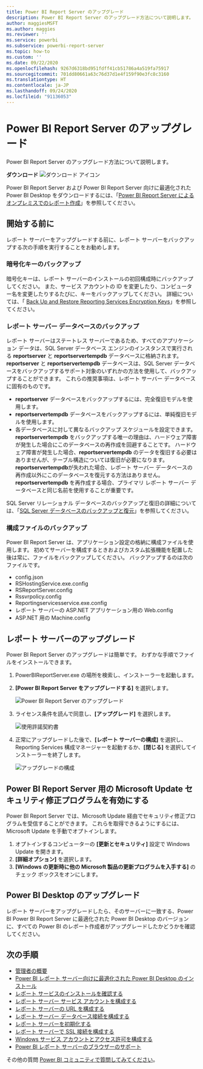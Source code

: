 ```yaml
---
title: Power BI Report Server のアップグレード
description: Power BI Report Server のアップグレード方法について説明します。
author: maggiesMSFT
ms.author: maggies
ms.reviewer: ''
ms.service: powerbi
ms.subservice: powerbi-report-server
ms.topic: how-to
ms.custom: ''
ms.date: 09/22/2020
ms.openlocfilehash: 9267d6318bd951fdff41cb51786a4a519fa75917
ms.sourcegitcommit: 701dd80661a63c76d37d1e4f159f90e3fc8c3160
ms.translationtype: HT
ms.contentlocale: ja-JP
ms.lasthandoff: 09/24/2020
ms.locfileid: "91136053"
---
```

# <a name="upgrade-power-bi-report-server"></a>Power BI Report Server のアップグレード

Power BI Report Server のアップグレード方法について説明します。

 **ダウンロード** ![ダウンロード アイコン](media/upgrade/download.png "ダウンロード アイコン")

Power BI Report Server および Power BI Report Server 向けに最適化された Power BI Desktop をダウンロードするには、「[Power BI Report Server によるオンプレミスでのレポート作成](https://powerbi.microsoft.com/report-server/)」を参照してください。

## <a name="before-you-begin"></a>開始する前に

レポート サーバーをアップグレードする前に、レポート サーバーをバックアップする次の手順を実行することをお勧めします。

### <a name="backing-up-the-encryption-keys"></a>暗号化キーのバックアップ

暗号化キーは、レポート サーバーのインストールの初回構成時にバックアップしてください。 また、サービス アカウントの ID を変更したり、コンピューター名を変更したりするたびに、キーをバックアップしてください。 詳細については、「 [Back Up and Restore Reporting Services Encryption Keys](https://docs.microsoft.com/sql/reporting-services/install-windows/ssrs-encryption-keys-back-up-and-restore-encryption-keys)」を参照してください。

### <a name="backing-up-the-report-server-databases"></a>レポート サーバー データベースのバックアップ

レポート サーバーはステートレス サーバーであるため、すべてのアプリケーション データは、SQL Server データベース エンジンのインスタンスで実行される **reportserver** と **reportservertempdb** データベースに格納されます。 **reportserver** と **reportservertempdb** データベースは、SQL Server データベースをバックアップするサポート対象のいずれかの方法を使用して、バックアップすることができます。 これらの推奨事項は、レポート サーバー データベースに固有のものです。

* **reportserver** データベースをバックアップするには、完全復旧モデルを使用します。
* **reportservertempdb** データベースをバックアップするには、単純復旧モデルを使用します。
* 各データベースに対して異なるバックアップ スケジュールを設定できます。 **reportservertempdb** をバックアップする唯一の理由は、ハードウェア障害が発生した場合にこのデータベースの再作成を回避することです。 ハードウェア障害が発生した場合、**reportservertempdb** のデータを復旧する必要はありませんが、テーブル構造については復旧が必要になります。 **reportservertempdb**が失われた場合、レポート サーバー データベースの再作成以外にこのデータベースを復元する方法はありません。 **reportservertempdb** を再作成する場合、プライマリ レポート サーバー データベースと同じ名前を使用することが重要です。

SQL Server リレーショナル データベースのバックアップと復旧の詳細については、「[SQL Server データベースのバックアップと復元](/sql/relational-databases/backup-restore/back-up-and-restore-of-sql-server-databases)」を参照してください。

### <a name="backing-up-the-configuration-files"></a>構成ファイルのバックアップ

Power BI Report Server は、アプリケーション設定の格納に構成ファイルを使用します。 初めてサーバーを構成するときおよびカスタム拡張機能を配置した後は常に、ファイルをバックアップしてください。 バックアップするのは次のファイルです。

* config.json
* RSHostingService.exe.config
* RSReportServer.config
* Rssvrpolicy.config
* Reportingservicesservice.exe.config
* レポート サーバーの ASP.NET アプリケーション用の Web.config
* ASP.NET 用の Machine.config

## <a name="upgrade-the-report-server"></a>レポート サーバーのアップグレード

Power BI Report Server のアップグレードは簡単です。 わずかな手順でファイルをインストールできます。

1. PowerBIReportServer.exe の場所を検索し、インストーラーを起動します。

2. **[Power BI Report Server をアップグレードする]** を選択します。

    ![Power BI Report Server のアップグレード](media/upgrade/reportserver-upgrade1.png "Power BI Report Server のアップグレード")

3. ライセンス条件を読んで同意し、**[アップグレード]** を選択します。

    ![使用許諾契約書](media/upgrade/reportserver-upgrade-eula.png "使用許諾契約書")

4. 正常にアップグレードした後で、**[レポート サーバーの構成]** を選択し、Reporting Services 構成マネージャーを起動するか、**[閉じる]** を選択してインストーラーを終了します。

    ![アップグレードの構成](media/upgrade/reportserver-upgrade-configure.png)

## <a name="enable-microsoft-update-security-fixes-for-power-bi-report-server"></a>Power BI Report Server 用の Microsoft Update セキュリティ修正プログラムを有効にする

Power BI Report Server では、Microsoft Update 経由でセキュリティ修正プログラムを受信することができます。 これらを取得できるようにするには、Microsoft Update を手動でオプトインします。

1.  オプトインするコンピューターの **[更新とセキュリティ]** 設定で Windows Update を開きます。
2.  **[詳細オプション]** を選択します。
3.  **[Windows の更新時に他の Microsoft 製品の更新プログラムを入手する]** のチェック ボックスをオンにします。

## <a name="upgrade-power-bi-desktop"></a>Power BI Desktop のアップグレード

レポート サーバーをアップグレードしたら、そのサーバーに一致する、Power BI Power BI Report Server に最適化された Power BI Desktop のバージョンに、すべての Power BI のレポート作成者がアップグレードしたかどうかを確認してください。

## <a name="next-steps"></a>次の手順

* [管理者の概要](admin-handbook-overview.md)  
* [Power BI レポート サーバー向けに最適化された Power BI Desktop のインストール](install-powerbi-desktop.md)  
* [レポート サービスのインストールを確認する](/sql/reporting-services/install-windows/verify-a-reporting-services-installation)  
* [レポート サーバー サービス アカウントを構成する](/sql/reporting-services/install-windows/configure-the-report-server-service-account-ssrs-configuration-manager)  
* [レポート サーバーの URL を構成する](/sql/reporting-services/install-windows/configure-report-server-urls-ssrs-configuration-manager)  
* [レポート サーバー データベース接続を構成する](/sql/reporting-services/install-windows/configure-a-report-server-database-connection-ssrs-configuration-manager)  
* [レポート サーバーを初期化する](/sql/reporting-services/install-windows/ssrs-encryption-keys-initialize-a-report-server)  
* [レポート サーバーで SSL 接続を構成する](/sql/reporting-services/security/configure-ssl-connections-on-a-native-mode-report-server)  
* [Windows サービス アカウントとアクセス許可を構成する](/sql/database-engine/configure-windows/configure-windows-service-accounts-and-permissions)  
* [Power BI レポート サーバーのブラウザーのサポート](browser-support.md)

その他の質問 [Power BI コミュニティで質問してみてください](https://community.powerbi.com/)。
